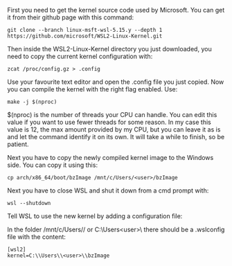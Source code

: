 First you need to get the kernel source code used by Microsoft. You can get it from their github page with this command:
```
git clone --branch linux-msft-wsl-5.15.y --depth 1 https://github.com/microsoft/WSL2-Linux-Kernel.git
```
Then inside the WSL2-Linux-Kernel directory you just downloaded, you need to copy the current kernel configuration with:
```
zcat /proc/config.gz > .config
```
Use your favourite text editor and open the .config file you just copied.
Now you can compile the kernel with the right flag enabled. Use:
```
make -j $(nproc)
```
$(nproc) is the number of threads your CPU can handle. You can edit this value if you want to use fewer threads for some reason. In my case this value is 12, the max amount provided by my CPU, but you can leave it as is and let the command identify it on its own.
It will take a while to finish, so be patient.

Next you have to copy the newly compiled kernel image to the Windows side. You can copy it using this:
```
cp arch/x86_64/boot/bzImage /mnt/c/Users/<user>/bzImage
```
Next you have to close WSL and shut it down from a cmd prompt with:
```
wsl --shutdown
```
Tell WSL to use the new kernel by adding a configuration file:

In the folder /mnt/c/Users/<user>/ or C:\Users\<user>\ there should be a .wslconfig file with the content:
```
[wsl2]
kernel=C:\\Users\\<user>\\bzImage
```
